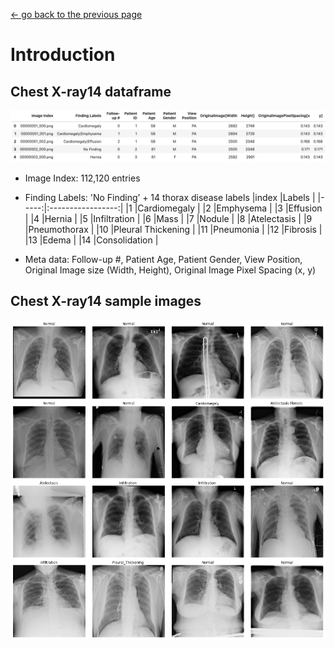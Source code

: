 [<- go back to the previous page](../chestxray/README.md)

# Introduction

## Chest X-ray14 dataframe

![dataframe](images/dataframe.png)

- Image Index: 112,120 entries

- Finding Labels: 'No Finding’ + 14 thorax disease labels 
|index |Labels             |
|-----:|:-----------------:|
|1     |Cardiomegaly       |
|2     |Emphysema          |
|3     |Effusion           |
|4     |Hernia             |
|5     |Infiltration       |
|6     |Mass               | 
|7     |Nodule             | 
|8     |Atelectasis        |
|9     |Pneumothorax       | 
|10    |Pleural Thickening |
|11    |Pneumonia          |
|12    |Fibrosis           |
|13    |Edema              |
|14    |Consolidation      |

- Meta data: Follow-up #, Patient Age, Patient Gender, View Position, Original Image size (Width, Height), Original Image Pixel Spacing (x, y) 

## Chest X-ray14 sample images
![xraysample](images/xraysample.png)
